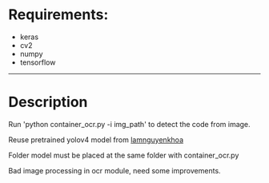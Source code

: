 # Requirements:
- keras
- cv2
- numpy
- tensorflow
--------------------------------
# Description

Run 'python container_ocr.py -i img_path' to detect the code from image.

Reuse pretrained yolov4 model from [lamnguyenkhoa](https://github.com/lamnguyenkhoa/container-code-recognition)

Folder model must be placed at the same folder with container_ocr.py 

Bad image processing in ocr module, need some improvements.


